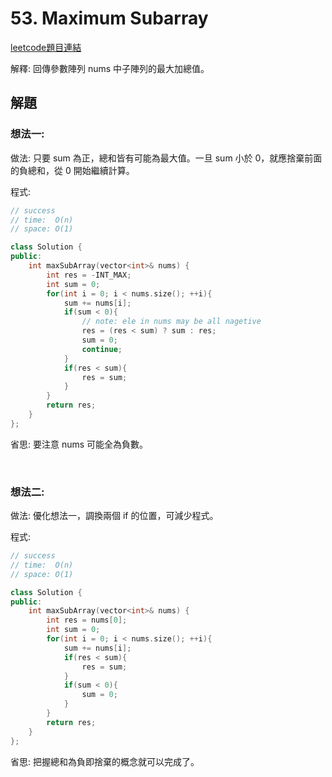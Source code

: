# 53. Maximum Subarray

[leetcode題目連結](https://leetcode.com/problems/maximum-subarray/)

解釋: 回傳參數陣列 nums 中子陣列的最大加總值。

## 解題

### 想法一:

做法: 只要 sum 為正，總和皆有可能為最大值。一旦 sum 小於 0，就應捨棄前面的負總和，從 0 開始繼續計算。

程式:

```c++
// success
// time:  O(n)
// space: O(1)

class Solution {
public:
    int maxSubArray(vector<int>& nums) {
        int res = -INT_MAX;
        int sum = 0;
        for(int i = 0; i < nums.size(); ++i){
            sum += nums[i];
            if(sum < 0){
                // note: ele in nums may be all nagetive
                res = (res < sum) ? sum : res;
                sum = 0;
                continue;
            }
            if(res < sum){
                res = sum;
            }
        }
        return res;
    }
};
```

省思: 要注意 nums 可能全為負數。

<br/>

### 想法二:

做法: 優化想法一，調換兩個 if 的位置，可減少程式。

程式:

```c++
// success
// time:  O(n)
// space: O(1)

class Solution {
public:
    int maxSubArray(vector<int>& nums) {
        int res = nums[0];
        int sum = 0;
        for(int i = 0; i < nums.size(); ++i){
            sum += nums[i];
            if(res < sum){
                res = sum;
            }
            if(sum < 0){
                sum = 0;
            }
        }
        return res;
    }
};
```

省思: 把握總和為負即捨棄的概念就可以完成了。